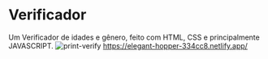 # Verificador
Um Verificador de idades e gênero, feito com HTML, CSS e principalmente JAVASCRIPT.
![print-verify](https://user-images.githubusercontent.com/82414367/137904722-6322eb46-f383-48c5-ad68-f4a518c7b8ef.png)
https://elegant-hopper-334cc8.netlify.app/
